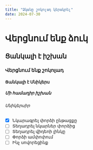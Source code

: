 ```yaml
---
title: "Ձկանը շոկոլադ կերակրել"
date: 2024-07-30
---
```



# Վերցնում ենք ձուկ
## Ցանկալի է իշխան
### Վերցնում ենք շոկոլադ
#### Ցանկալի է Սնիկերս
##### Մի համաղիր իշխան
###### Սնիկերսիր


- [x] Նկարագրել փորձի ընթացքը
- [ ] Տեղադրել նկարներ փորձից
- [ ] Տեղադրել վիդեոի լինկը
- [ ] Փորձի ամփոփում
- [ ] Ինչ սովորեցինք
